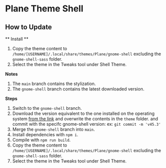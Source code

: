 # Plane Theme Shell

## How to Update

** Install **

1. Copy the theme content to `/home/[USERNAME]/.local/share/themes/Plane/gnome-shell` excluding the `gnome-shell-sass` folder.
2. Select the theme in the Tweaks tool under Shell Theme.

**Notes**

1. The `main` branch contains the stylization.
2. The `gnome-shell` branch contains the latest downloaded version.

**Steps**

1. Switch to the `gnome-shell` branch.
2. Download the version equivalent to the one installed on the operating system [from the link](https://gitlab.gnome.org/GNOME/gnome-shell/-/tree/main/data/theme?ref_type=heads) and overwrite the contents in the `theme` folder. and commit with the specifc gnome-shell version: ex: `git commit -m 'v45.3'`
3. Merge the `gnome-shell` branch into `main`.
4. Install dependencies with `npm i`.
5. Compile with `npm run build`.
6. Copy the theme content to `/home/[USERNAME]/.local/share/themes/Plane/gnome-shell` excluding the `gnome-shell-sass` folder.
7. Select the theme in the Tweaks tool under Shell Theme.
